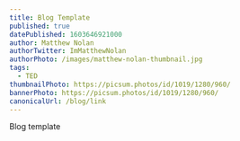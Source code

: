 ```yaml
---
title: Blog Template
published: true
datePublished: 1603646921000
author: Matthew Nolan
authorTwitter: ImMatthewNolan
authorPhoto: /images/matthew-nolan-thumbnail.jpg
tags: 
  - TED
thumbnailPhoto: https://picsum.photos/id/1019/1280/960/
bannerPhoto: https://picsum.photos/id/1019/1280/960/
canonicalUrl: /blog/link
---
```



Blog template

